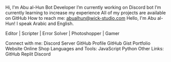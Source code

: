 Hi, I'm Abu al-Hun
Bot Developer
I’m currently working on Discord bot
I’m currently learning to increase my experience
All of my projects are available on GitHub
How to reach me: abualhun@wick-studio.com
Hello, I'm Abu al-Hun!
I speak Arabic and English.

Editor | Scripter | Error Solver | Photoshopper | Gamer

Connect with me:
Discord Server
GitHub Profile
GitHub Gist
Portfolio Website
Online Shop
Languages and Tools:
JavaScript
Python
Other Links:
GitHub
Replit
Discord
